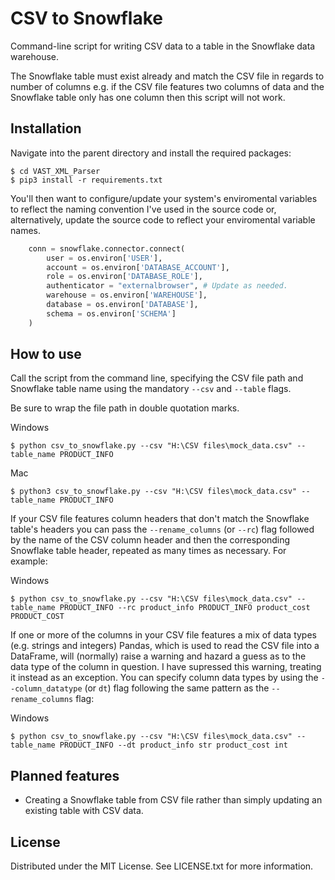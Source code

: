 # CSV to Snowflake

Command-line script for writing CSV data to a table in the Snowflake data warehouse.

The Snowflake table must exist already and match the CSV file in regards to number of columns e.g. if the CSV file features two columns of data and the Snowflake table
only has one column then this script will not work.

## Installation

Navigate into the parent directory and install the required packages:

```
$ cd VAST_XML_Parser
$ pip3 install -r requirements.txt
```

You'll then want to configure/update your system's enviromental variables to reflect the naming convention I've used in the source code or, alternatively, update the source code
to reflect your enviromental variable names.

```python
    conn = snowflake.connector.connect(
        user = os.environ['USER'],
        account = os.environ['DATABASE_ACCOUNT'],
        role = os.environ['DATABASE_ROLE'],
        authenticator = "externalbrowser", # Update as needed.
        warehouse = os.environ['WAREHOUSE'],
        database = os.environ['DATABASE'],
        schema = os.environ['SCHEMA']
    )
```

## How to use

Call the script from the command line, specifying the CSV file path and Snowflake table name using the mandatory `--csv` and `--table` flags. 

Be sure to wrap the file path in double quotation marks.

Windows
```
$ python csv_to_snowflake.py --csv "H:\CSV files\mock_data.csv" --table_name PRODUCT_INFO
```

Mac
```
$ python3 csv_to_snowflake.py --csv "H:\CSV files\mock_data.csv" --table_name PRODUCT_INFO
```

If your CSV file features column headers that don't match the Snowflake table's headers you can pass the `--rename_columns` (or `--rc`)
flag followed by the name of the CSV column header and then the corresponding Snowflake table header, repeated as many times as necessary. For example:

Windows
```
$ python csv_to_snowflake.py --csv "H:\CSV files\mock_data.csv" --table_name PRODUCT_INFO --rc product_info PRODUCT_INFO product_cost PRODUCT_COST
```
If one or more of the columns in your CSV file features a mix of data types (e.g. strings and integers) Pandas, which is used to read the CSV file into 
a DataFrame, will (normally) raise a warning and hazard a guess as to the data type of the column in question. I have supressed this warning, treating it 
instead as an exception. You can specify column data types by using the `--column_datatype` (or `dt`) flag following the same pattern as the 
`--rename_columns` flag:

Windows
```
$ python csv_to_snowflake.py --csv "H:\CSV files\mock_data.csv" --table_name PRODUCT_INFO --dt product_info str product_cost int
```
## Planned features

- Creating a Snowflake table from CSV file rather than simply updating an existing table with CSV data.

## License

Distributed under the MIT License. See LICENSE.txt for more information.

